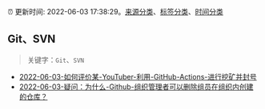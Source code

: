 :alarm_clock: 更新时间: 2022-06-03 17:38:29。[来源分类](../README.md)、[标签分类](../TAGS.md)、[时间分类](../TIMELINE.md)

## Git、SVN


> 关键字：`Git`、`SVN`



- [2022-06-03-如何评价某-YouTuber-利用-GitHub-Actions-进行挖矿并封号](https://www.v2ex.com/t/857167) 
- [2022-06-03-疑问：为什么-Github-组织管理者可以删除组员在组织内创建的仓库？](https://www.v2ex.com/t/857151) 